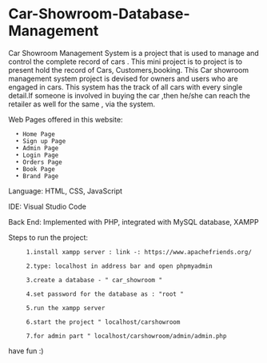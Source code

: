 # Car-Showroom-Database-Management
Car Showroom Management System is a project that is used to manage and control the 
complete record of cars . This mini project is to project is to present hold the record of Cars, 
Customers,booking. This Car showroom management system project is 
devised for owners and users who are engaged in cars. This system has the track of all cars 
with every single detail.If someone is involved in buying the car 
,then he/she can reach the retailer as well for the same , via the system.

Web Pages offered in this website:

      • Home Page 
      • Sign up Page 
      • Admin Page 
      • Login Page
      • Orders Page 
      • Book Page 
      • Brand Page 
      

Language: HTML, CSS, JavaScript 

IDE: Visual Studio Code 

Back End: Implemented with PHP, integrated with MySQL database, XAMPP 

Steps to run the project:

         1.install xampp server : link -: https://www.apachefriends.org/

         2.type: localhost in address bar and open phpmyadmin

         3.create a database - " car_showroom "

         4.set password for the database as : "root "

         5.run the xampp server

         6.start the project " localhost/carshowroom

         7.for admin part " localhost/carshowroom/admin/admin.php 

have fun :)

